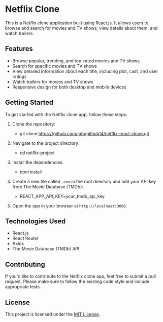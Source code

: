 # Netflix Clone

This is a Netflix clone application built using React.js. It allows users to browse and search for movies and TV shows, view details about them, and watch trailers.

## Features

-   Browse popular, trending, and top-rated movies and TV shows
-   Search for specific movies and TV shows
-   View detailed information about each title, including plot, cast, and user ratings
-   Watch trailers for movies and TV shows
-   Responsive design for both desktop and mobile devices

## Getting Started

To get started with the Netflix clone app, follow these steps:

1. Clone the repository:

    - git clone https://github.com/johngithub14/netflix-react-clone.git

2. Navigate to the project directory:

    - cd netflix-project

3. Install the dependencies:

    - npm install

4. Create a new file called `.env` in the root directory and add your API key from The Movie Database (TMDb):

    - REACT_APP_API_KEY=your_tmdb_api_key

5. Open the app in your browser at `http://localhost:3000`.

## Technologies Used

-   React.js
-   React Router
-   Axios
-   The Movie Database (TMDb) API

## Contributing

If you'd like to contribute to the Netflix clone app, feel free to submit a pull request. Please make sure to follow the existing code style and include appropriate tests.

## License

This project is licensed under the [MIT License](LICENSE).
